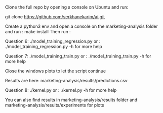 Clone the full repo by opening a console on Ubuntu and run:

git clone https://github.com/serkhanekarim/ai.git

Create a python3 env and open a console on the marketing-analysis folder and run :
make install
Then run :

Question 6:
./model_training_regression.py
or :
./model_training_regression.py -h
for more help



Question 7:
./model_training_train.py
or :
./model_training_train.py -h
for more help

Close the windows plots to let the script continue

Results are here: marketing-analysis/results/predictions.csv



Question 8:
./kernel.py
or :
./kernel.py -h
for more help




You can also find results in marketing-analysis/results folder and marketing-analysis/results/experiments for plots
